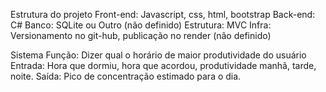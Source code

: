 Estrutura do projeto
Front-end: Javascript, css, html, bootstrap
Back-end: C#
Banco: SQLite ou Outro (não definido)
Estrutura: MVC
Infra: Versionamento no git-hub, publicação no render (não definido)


Sistema
Função: Dizer qual o horário de maior produtividade do usuário
Entrada: Hora que dormiu, hora que acordou, produtividade manhã, tarde, noite.
Saída: Pico de concentração estimado para o dia.




